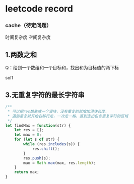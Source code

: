 # leetcode record

### cache（待定问题）
时间复杂度 空间复杂度


## 1.两数之和
Q：给到一个数组和一个目标和，找出和为目标值的两下标

sol1


## 3.无重复字符的最长字符串
```js
/**
 * 可以把res想象成一个滑块，没有重复的就增加滑块长度，
 * 遇到重复就开始右移行走，一次走一格，直到走出包含重复字符的区域
 */
let findMax = function(str) {
    let res = [];
    let max = 0;
    for (let s of str) {
        while (res.includes(s)) {
            res.shift();
        }
        res.push(s);
        max = Math.max(max, res.length);
    }
    return max;
}
```